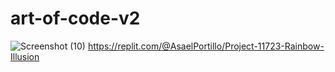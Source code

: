 # art-of-code-v2
![Screenshot (10)](https://github.com/AsaelPortillo/art-of-code-v2/assets/150818046/0429e894-fcd1-4513-9049-c5a9ce396939)
https://replit.com/@AsaelPortillo/Project-11723-Rainbow-Illusion
